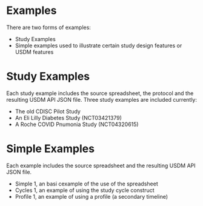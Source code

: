 # Examples

There are two forms of examples:

- Study Examples
- Simple examples used to illustrate certain study design features or USDM features

# Study Examples

Each study example includes the source spreadsheet, the protocol and the resulting USDM API JSON file. Three study examples are included currently:

- The old CDISC Pilot Study
- An Eli Lilly Diabetes Study (NCT03421379)
- A Roche COVID Pnumonia Study (NCT04320615)

# Simple Examples

Each example includes the source spreadsheet and the resulting USDM API JSON file. 

- Simple 1, an basi cexample of the use of the spreadsheet
- Cycles 1, an example of using the study cycle construct
- Profile 1, an example of using a profile (a secondary timeline)
